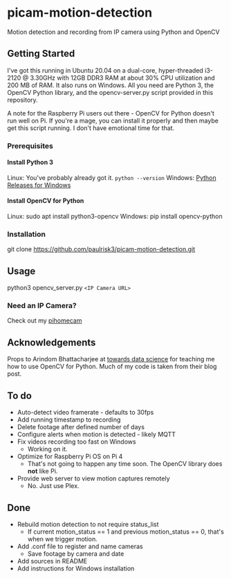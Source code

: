 # picam-motion-detection
Motion detection and recording from IP camera using Python and OpenCV

## Getting Started
I've got this running in Ubuntu 20.04 on a dual-core, hyper-threaded i3-2120 @ 3.30GHz with 12GB DDR3 RAM at about 30% CPU utilization and 200 MB of RAM. It also runs on Windows. All you need are Python 3, the OpenCV Python library, and the opencv-server.py script provided in this repository.

A note for the Raspberry Pi users out there - OpenCV for Python doesn't run well on Pi. If you're a mage, you can install it properly and then maybe get this script running. I don't have emotional time for that.

### Prerequisites

#### Install Python 3
Linux: You've probably already got it. `python --version`
Windows: [Python Releases for Windows](https://www.python.org/downloads/windows/)

#### Install OpenCV for Python
Linux: sudo apt install python3-opencv
Windows: pip install opencv-python

### Installation
git clone https://github.com/paulrisk3/picam-motion-detection.git

## Usage
python3 opencv_server.py `<IP Camera URL>`

### Need an IP Camera?
Check out my [pihomecam](https://github.com/paulrisk3/pihomecam)

## Acknowledgements
Props to Arindom Bhattacharjee at [towards data science](https://towardsdatascience.com/build-a-motion-triggered-alarm-in-5-minutes-342fbe3d5396) for teaching me how to use OpenCV for Python. Much of my code is taken from their blog post.

## To do
* Auto-detect video framerate - defaults to 30fps
* Add running timestamp to recording
* Delete footage after defined number of days
* Configure alerts when motion is detected - likely MQTT
* Fix videos recording too fast on Windows
  * Working on it.
* Optimize for Raspberry Pi OS on Pi 4
  * That's not going to happen any time soon. The OpenCV library does **not** like Pi.
* Provide web server to view motion captures remotely
  * No. Just use Plex.

## Done
* Rebuild motion detection to not require status_list
  * If current motion_status == 1 and previous motion_status == 0, that's when we trigger motion.
* Add .conf file to register and name cameras
  * Save footage by camera and date
* Add sources in README
* Add instructions for Windows installation
